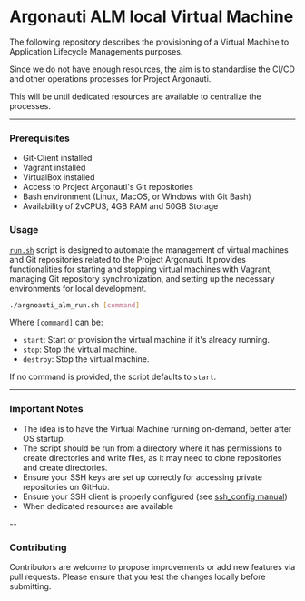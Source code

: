 # Argonauti ALM local Virtual Machine

The following repository describes the provisioning of a Virtual Machine to Application Lifecycle Managements purposes.

Since we do not have enough resources, the aim is to standardise the CI/CD and other operations processes for Project Argonauti.

This will be until dedicated resources are available to centralize the processes.

---

### Prerequisites

- Git-Client installed
- Vagrant installed
- VirtualBox installed
- Access to Project Argonauti's Git repositories
- Bash environment (Linux, MacOS, or Windows with Git Bash)
- Availability of 2vCPUS, 4GB RAM and 50GB Storage

### Usage

[`run.sh`](./run.sh) script is designed to automate the management of virtual machines and Git repositories related to the Project Argonauti. It provides functionalities for starting and stopping virtual machines with Vagrant, managing Git repository synchronization, and setting up the necessary environments for local development.

```bash
./argnoauti_alm_run.sh [command]
```

Where `[command]` can be:
- `start`: Start or provision the virtual machine if it's already running.
- `stop`: Stop the virtual machine.
- `destroy`: Stop the virtual machine.

If no command is provided, the script defaults to `start`.

---

### Important Notes

- The idea is to have the Virtual Machine running on-demand, better after OS startup.
- The script should be run from a directory where it has permissions to create directories and write files, as it may need to clone repositories and create directories.
- Ensure your SSH keys are set up correctly for accessing private repositories on GitHub.
- Ensure your SSH client is properly configured (see [ssh_config manual](https://linux.die.net/man/5/ssh_config))
- When dedicated resources are available

--

### Contributing

Contributors are welcome to propose improvements or add new features via pull requests. Please ensure that you test the changes locally before submitting.
